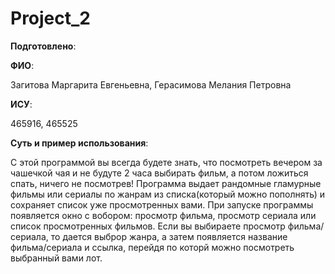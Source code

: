 # Project_2
__Подготовлено__:

**ФИО**:

Загитова Маргарита Евгеньевна, Герасимова Мелания Петровна

**ИСУ**:

465916, 465525

**Суть и пример использования**:

С этой программой вы всегда будете знать, что посмотреть вечером за чашечкой чая и не будуте 2 часа выбирать фильм, а потом ложиться спать, ничего не посмотрев! Программа выдает рандомные гламурные фильмы или сериалы по жанрам из списка(который можно пополнять) и сохраняет список уже просмотренных вами. При запуске программы появляется окно с вобором: просмотр фильма, просмотр сериала или список просмотренных фильмов. Если вы выбираете просмотр фильма/сериала, то дается выброр жанра, а затем появляется название фильма/сериала и ссылка, перейдя по которй можно посмотреть выбранный вами лот.
